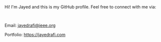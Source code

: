 <p>Hi! I'm Jayed and this is my GitHub profile. Feel free to connect with me via:</p>
<p>&nbsp;</p>
<p>Email: <a href="mailto:jayedrafi@ieee.org">jayedrafi@ieee.org</a></p>
<p>Portfolio: <a href="https://jayedrafi.com">https://jayedrafi.com</a></p>
